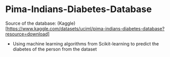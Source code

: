 # Pima-Indians-Diabetes-Database
Source of the database: (Kaggle)[https://www.kaggle.com/datasets/uciml/pima-indians-diabetes-database?resource=download]

* Using machine learning algorithms from Scikit-learning to predict the diabetes of the person from the dataset
